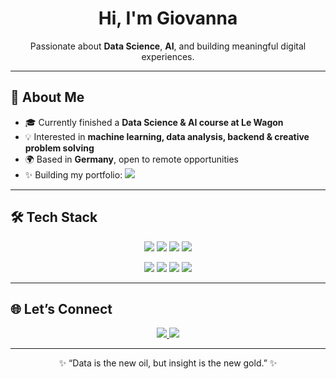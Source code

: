 
<!-- Title -->
<h1 align="center">Hi, I'm Giovanna</h1>
<p align="center">
  Passionate about <b>Data Science</b>, <b>AI</b>, and building meaningful digital experiences.
</p>

---

## 🌸 About Me  
- 🎓 Currently finished a **Data Science & AI course at Le Wagon**  
- 💡 Interested in **machine learning, data analysis, backend & creative problem solving**  
- 🌍 Based in **Germany**, open to remote opportunities  
- ✨ Building my portfolio: <a href="https://digiacomo2024.github.io/portifolio/" target="_blank">
    <img src="https://img.shields.io/badge/Portfolio-000000?style=for-the-badge&logo=vercel&logoColor=white" />
  </a>

---

## 🛠 Tech Stack  

<p align="center">
  <!-- Languages -->
  <img src="https://img.shields.io/badge/Python-3776AB?style=for-the-badge&logo=python&logoColor=white" />
  <img src="https://img.shields.io/badge/SQL-336791?style=for-the-badge&logo=postgresql&logoColor=white" />
  <img src="https://img.shields.io/badge/JavaScript-F7DF1E?style=for-the-badge&logo=javascript&logoColor=black" />
  <img src="https://img.shields.io/badge/React-20232A?style=for-the-badge&logo=react&logoColor=61DAFB" />
</p>

<p align="center">
  <!-- Tools -->
  <img src="https://img.shields.io/badge/Pandas-150458?style=for-the-badge&logo=pandas&logoColor=white" />
  <img src="https://img.shields.io/badge/Numpy-013243?style=for-the-badge&logo=numpy&logoColor=white" />
  <img src="https://img.shields.io/badge/TensorFlow-FF6F00?style=for-the-badge&logo=tensorflow&logoColor=white" />
  <img src="https://img.shields.io/badge/Docker-2496ED?style=for-the-badge&logo=docker&logoColor=white" />
</p>

---

## 🌐 Let’s Connect  

<p align="center">
  <a href="https://digiacomo2024.github.io/portifolio/" target="_blank">
    <img src="https://img.shields.io/badge/Portfolio-000000?style=for-the-badge&logo=vercel&logoColor=white" />
  </a>
  <a href="https://www.linkedin.com/in/giovanna-digiacomo" target="_blank">
    <img src="https://img.shields.io/badge/LinkedIn-0A66C2?style=for-the-badge&logo=linkedin&logoColor=white" />
  </a>
</p>

---

<p align="center">✨ “Data is the new oil, but insight is the new gold.” ✨</p>
